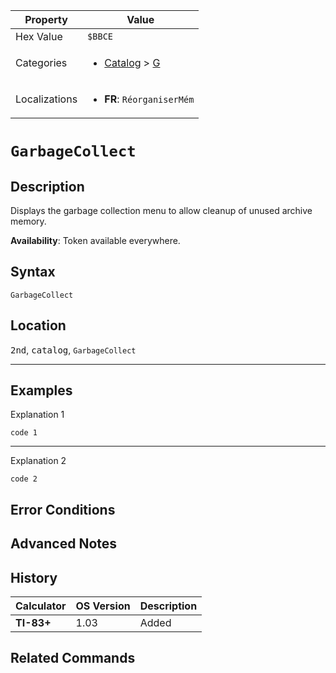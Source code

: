 | Property      | Value |
|---------------|-------|
| Hex Value     | `$BBCE`|
| Categories    | <ul><li>[Catalog](<../categories/Catalog.md>) > [G](<../categories/Catalog.md#G>)</li></ul> |
| Localizations | <ul><li><b>FR</b>: `RéorganiserMém`</li></ul> |

# `GarbageCollect`

## Description
Displays the garbage collection menu to allow cleanup of unused archive memory.


<b>Availability</b>: Token available everywhere.

## Syntax
`GarbageCollect`

## Location
<kbd>2nd</kbd>, <kbd>catalog</kbd>, `GarbageCollect`
<hr>

## Examples

Explanation 1
```ti-basic
code 1
```
---
Explanation 2
```ti-basic
code 2
```

## Error Conditions


## Advanced Notes


## History
| Calculator | OS Version | Description |
|------------|------------|-------------|
| <b>TI-83+</b> | 1.03 | Added

## Related Commands

    